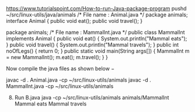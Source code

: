 

https://www.tutorialspoint.com/How-to-run-Java-package-program
pushd ~/src/linux-utils/java/animals
/* File name : Animal.java */
package animals;
interface Animal {
   public void eat();
   public void travel();
}

package animals;
/* File name : MammalInt.java */
public class MammalInt implements Animal {
   public void eat() {
      System.out.println("Mammal eats");
   }
   public void travel() {
      System.out.println("Mammal travels");
   }
   public int noOfLegs() {
      return 0;
   }
   public static void main(String args[]) {
      MammalInt m = new MammalInt();
      m.eat();
      m.travel();
   }
}

Now compile the java files as shown below −

javac -d . Animal.java -cp ~/src/linux-utils/animals
javac -d . MammalInt.java -cp ~/src/linux-utils/animals

8. Run B.java
java -cp ~/src/linux-utils/animals animals/MammalInt
Mammal eats
Mammal travels